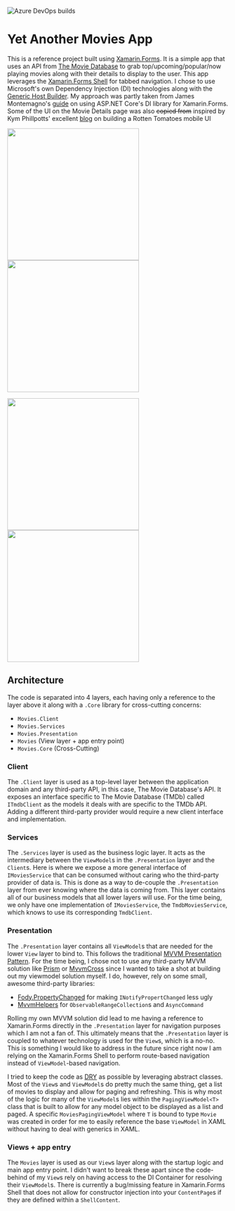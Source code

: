 ![Azure DevOps builds](https://img.shields.io/azure-devops/build/stevebilogan/cbdfcddc-22b5-450c-9bb1-c502fb0e06e6/1)

# Yet Another Movies App
This is a reference project built using [Xamarin.Forms](https://dotnet.microsoft.com/apps/xamarin/xamarin-forms). It is a simple app that uses an API from [The Movie Database](https://developers.themoviedb.org/3/getting-started/introduction) to grab top/upcoming/popular/now playing movies along with their details to display to the user.
This app leverages the [Xamarin.Forms Shell](https://docs.microsoft.com/en-us/xamarin/xamarin-forms/app-fundamentals/shell/) for tabbed navigation. I chose to use Microsoft's own Dependency Injection (DI) technologies along with the [Generic Host Builder](https://docs.microsoft.com/en-us/aspnet/core/fundamentals/host/generic-host?view=aspnetcore-3.1). My approach was partly taken from James Montemagno's [guide](https://montemagno.com/add-asp-net-cores-dependency-injection-into-xamarin-apps-with-hostbuilder/) on using ASP.NET Core's DI library for Xamarin.Forms.
Some of the UI on the Movie Details page was also ~~copied from~~ inspired by Kym Phillpotts' excellent [blog](https://kymphillpotts.com/xamarin-forms-ui-challenge-rottenui.html) on building a Rotten Tomatoes mobile UI


<img src="https://github.com/kazo0/Movies/blob/master/Images/android-movies.png" width="300"> <img src="https://github.com/kazo0/Movies/blob/master/Images/android-details.png" width="300">

<img src="https://github.com/kazo0/Movies/blob/master/Images/ios-movies.png" width="300"> <img src="https://github.com/kazo0/Movies/blob/master/Images/ios-details.png" width="300">


## Architecture
The code is separated into 4 layers, each having only a reference to the layer above it along with a `.Core` library for cross-cutting concerns:

- `Movies.Client`
- `Movies.Services`
- `Movies.Presentation`
- `Movies` (View layer + app entry point)
- `Movies.Core` (Cross-Cutting)

### Client
The `.Client` layer is used as a top-level layer between the application domain and any third-party API, in this case, The Movie Database's API. It exposes an interface specific to The Movie Database (TMDb) called `ITmdbClient` as the models it deals with are specific to the TMDb API. Adding a different third-party provider would require a new client interface and implementation.

### Services
The `.Services` layer is used as the business logic layer. It acts as the intermediary between the `ViewModel`s in the `.Presentation` layer and the `Client`s. Here is where we expose a more general interface of `IMoviesService` that can be consumed without caring who the third-party provider of data is. This is done as a way to de-couple the `.Presentation` layer from ever knowing where the data is coming from. This layer contains all of our business models that all lower layers will use. For the time being, we only have one implementation of `IMoviesService`, the `TmdbMoviesService`, which knows to use its corresponding `TmdbClient`.

### Presentation
The `.Presentation` layer contains all `ViewModel`s that are needed for the lower `View` layer to bind to. This follows the traditional [MVVM Presentation Pattern](https://en.wikipedia.org/wiki/Model%E2%80%93view%E2%80%93viewmodel). For the time being, I chose not to use any third-party MVVM solution like [Prism](https://prismlibrary.com/) or [MvvmCross](https://www.mvvmcross.com/) since I wanted to take a shot at building out my viewmodel solution myself. I do, however, rely on some small, awesome third-party libraries:
- [Fody.PropertyChanged](https://github.com/Fody/PropertyChanged) for making `INotifyPropertChanged` less ugly
- [MvvmHelpers](https://github.com/jamesmontemagno/mvvm-helpers) for `ObservableRangeCollection`s and `AsyncCommand`

Rolling my own MVVM solution did lead to me having a reference to Xamarin.Forms directly in the `.Presentation` layer for navigation purposes which I am not a fan of. This ultimately means that the `.Presentation` layer is coupled to whatever technology is used for the `View`s, which is a no-no. This is something I would like to address in the future since right now I am relying on the Xamarin.Forms Shell to perform route-based navigation instead of `ViewModel`-based navigation.

I tried to keep the code as [DRY](https://en.wikipedia.org/wiki/Don%27t_repeat_yourself) as possible by leveraging abstract classes. Most of the `View`s and `ViewModel`s do pretty much the same thing, get a list of movies to display and allow for paging and refreshing. This is why most of the logic for many of the `ViewModel`s lies within the `PagingViewModel<T>` class that is built to allow for any model object to be displayed as a list and paged. A specific `MoviesPagingViewModel` where `T` is bound to type `Movie` was created in order for me to easily reference the base `ViewModel` in XAML without having to deal with generics in XAML. 

### Views + app entry
The `Movies` layer is used as our `View`s layer along with the startup logic and main app entry point. I didn't want to break these apart since the code-behind of my `View`s rely on having access to the DI Container for resolving their `ViewModel`s. There is currently a bug/missing feature in Xamarin.Forms Shell that does not allow for constructor injection into your `ContentPage`s if they are defined within a `ShellContent`.
